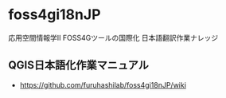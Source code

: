 # foss4gi18nJP
応用空間情報学II FOSS4Gツールの国際化 日本語翻訳作業ナレッジ

## QGIS日本語化作業マニュアル
* https://github.com/furuhashilab/foss4gi18nJP/wiki
